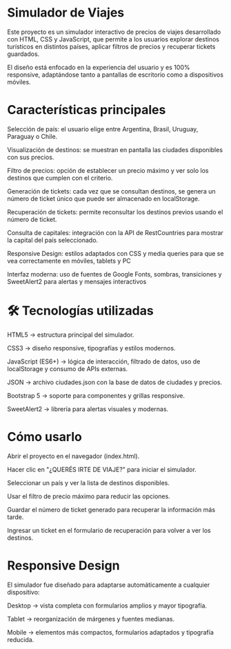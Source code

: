 # Simulador de Viajes

Este proyecto es un simulador interactivo de precios de viajes desarrollado con HTML, CSS y JavaScript, que permite a los usuarios explorar destinos turísticos en distintos países, aplicar filtros de precios y recuperar tickets guardados.

El diseño está enfocado en la experiencia del usuario y es 100% responsive, adaptándose tanto a pantallas de escritorio como a dispositivos móviles.

# Características principales

Selección de país: el usuario elige entre Argentina, Brasil, Uruguay, Paraguay o Chile.

Visualización de destinos: se muestran en pantalla las ciudades disponibles con sus precios.

Filtro de precios: opción de establecer un precio máximo y ver solo los destinos que cumplen con el criterio.

Generación de tickets: cada vez que se consultan destinos, se genera un número de ticket único que puede ser almacenado en localStorage.

Recuperación de tickets: permite reconsultar los destinos previos usando el número de ticket.

Consulta de capitales: integración con la API de RestCountries para mostrar la capital del país seleccionado.

Responsive Design: estilos adaptados con CSS y media queries para que se vea correctamente en móviles, tablets y PC

Interfaz moderna: uso de fuentes de Google Fonts, sombras, transiciones y SweetAlert2 para alertas y mensajes interactivos

# 🛠️ Tecnologías utilizadas
HTML5 → estructura principal del simulador.

CSS3 → diseño responsive, tipografías y estilos modernos.

JavaScript (ES6+) → lógica de interacción, filtrado de datos, uso de localStorage y consumo de APIs externas.

JSON → archivo ciudades.json con la base de datos de ciudades y precios.

Bootstrap 5 → soporte para componentes y grillas responsive.

SweetAlert2 → librería para alertas visuales y modernas.


# Cómo usarlo

Abrir el proyecto en el navegador (index.html).

Hacer clic en "¿QUERÉS IRTE DE VIAJE?" para iniciar el simulador.

Seleccionar un país y ver la lista de destinos disponibles.

Usar el filtro de precio máximo para reducir las opciones.

Guardar el número de ticket generado para recuperar la información más tarde.

Ingresar un ticket en el formulario de recuperación para volver a ver los destinos.

# Responsive Design

El simulador fue diseñado para adaptarse automáticamente a cualquier dispositivo:

Desktop → vista completa con formularios amplios y mayor tipografía.

Tablet → reorganización de márgenes y fuentes medianas.

Mobile → elementos más compactos, formularios adaptados y tipografía reducida.
